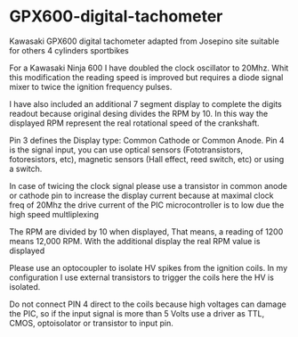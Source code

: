 # GPX600-digital-tachometer
Kawasaki GPX600 digital tachometer adapted from Josepino site suitable for others 4 cylinders sportbikes

For a Kawasaki Ninja 600 I have doubled the clock oscillator to 20Mhz. Whit this modification the reading speed is improved but requires a diode signal mixer 
to twice the ignition frequency pulses. 

I have also included an additional 7 segment display to complete the digits readout because original desing divides the RPM by 10. In this way the displayed RPM
represent the real rotational speed of the crankshaft.

Pin 3 defines the Display type: Common Cathode or Common Anode.
Pin 4 is the signal input, you can use optical sensors (Fototransistors, fotoresistors, etc), magnetic sensors (Hall effect, reed switch, etc) or using a switch.

In case of twicing the clock signal please use a transistor in common anode or cathode pin to increase the display current because at maximal clock freq of 20Mhz 
the drive current of the PIC microcontroller is to low due the high speed multliplexing

The RPM are divided by 10 when displayed, That means, a reading of 1200 means 12,000 RPM. With the additional display the real RPM value is displayed

Please use an optocoupler to isolate HV spikes from the ignition coils. In my configuration I use external transistors to trigger the coils here the HV is isolated. 

Do not connect PIN 4 direct to the coils because high voltages can damage the PIC, so if the input signal is more than 5 Volts use a driver as TTL, CMOS, optoisolator 
or transistor to input pin.
